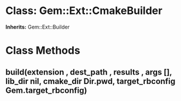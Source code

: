 # Class: Gem::Ext::CmakeBuilder
**Inherits:** Gem::Ext::Builder
    



# Class Methods
## build(extension , dest_path , results , args [], lib_dir nil, cmake_dir Dir.pwd, target_rbconfig Gem.target_rbconfig) [](#method-c-build)

